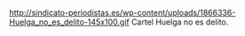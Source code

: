 http://sindicato-periodistas.es/wp-content/uploads/1866336-Huelga_no_es_delito-145x100.gif
Cartel Huelga no es delito.
